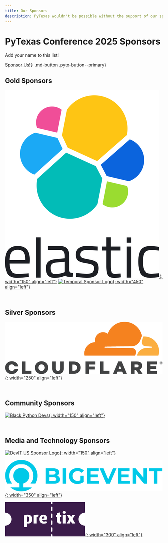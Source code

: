 ```yaml
---
title: Our Sponsors
description: PyTexas wouldn't be possible without the support of our sponsors. Be sure to check them out!
---
```

# PyTexas Conference 2025 Sponsors

Add your name to this list!

[Sponsor Us!](sponsor-us.md){: .md-button .pytx-button--primary}

## Gold Sponsors

[![Elastic Sponsor Logo](../assets/images/sponsors/elastic.svg){: width="150" align="left"}](https://www.elastic.co/)
[![Temporal Sponsor Logo](../assets/images/sponsors/temporal.png){: width="450" align="left"}](https://www.temporal.io/)

<br clear=all>

## Silver Sponsors

[![Elastic Sponsor Logo](../assets/images/sponsors/cloudflare.png){: width="250" align="left"}](https://www.cloudflare.com/)

<br clear=all>

## Community Sponsors

[![Black Python Devs](../assets/images/sponsors/black_python_devs.svg){: width="150" align="left"}](https://blackpythondevs.github.io/)

<br clear=all>

## Media and Technology Sponsors

[![DevIT US Sponsor Logo](../assets/images/sponsors/devitus-square2.png){: width="150" align="left"}](https://devitjobs.com/jobs/python/all/all)

[![Big Event Sponsor Logo](../assets/images/sponsors/big-event.png){: width="350" align="left"}](https://bigevent.io/)


[![Pretix Sponsor Logo](../assets/images/sponsors/pretix.svg){: width="300" align="left"}](https://pretix.eu/)
